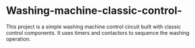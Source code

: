 # Washing-machine-classic-control-
This project is a simple washing machine control circuit built with classic control components. It uses timers and contactors to sequence the washing operation.
